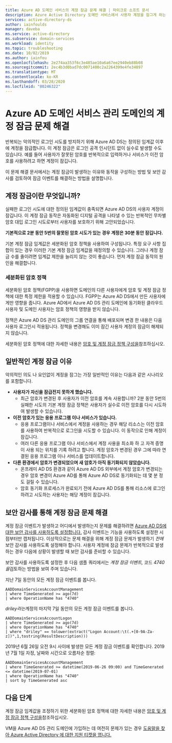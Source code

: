 ```yaml
---
title: Azure AD 도메인 서비스의 계정 잠금 문제 해결 | 마이크로 소프트 문서
description: Azure Active Directory 도메인 서비스에서 사용자 계정을 잠그게 하는 일반적인 문제를 해결하는 방법을 알아봅니다.
services: active-directory-ds
author: iainfoulds
manager: daveba
ms.service: active-directory
ms.subservice: domain-services
ms.workload: identity
ms.topic: troubleshooting
ms.date: 10/02/2019
ms.author: iainfou
ms.openlocfilehash: 2e274aa353f6c3e485ae10a6a67ee2940eb88b08
ms.sourcegitcommit: 2ec4b3d0bad7dc0071400c2a2264399e4fe34897
ms.translationtype: MT
ms.contentlocale: ko-KR
ms.lasthandoff: 03/28/2020
ms.locfileid: "80246322"
---
```

# <a name="troubleshoot-account-lockout-problems-with-an-azure-ad-domain-services-managed-domain"></a>Azure AD 도메인 서비스 관리 도메인의 계정 잠금 문제 해결

반복되는 악의적인 로그인 시도를 방지하기 위해 Azure AD DS는 정의된 임계값 이후에 계정을 잠급합니다. 이 계정 잠금은 로그인 공격 인시던트 없이 실수로 발생할 수도 있습니다. 예를 들어 사용자가 잘못된 암호를 반복적으로 입력하거나 서비스가 이전 암호를 사용하려고 하면 계정이 잠깁니다.

이 문제 해결 문서에서는 계정 잠금이 발생하는 이유와 동작을 구성하는 방법 및 보안 감사를 검토하여 잠금 이벤트를 해결하는 방법을 설명합니다.

## <a name="what-is-an-account-lockout"></a>계정 잠금이란 무엇입니까?

실패한 로그인 시도에 대한 정의된 임계값이 충족되면 Azure AD DS의 사용자 계정이 잠깁니다. 이 계정 잠금 동작은 자동화된 디지털 공격을 나타낼 수 있는 반복적인 무차별 암호 대입 로그인 시도로부터 사용자를 보호하기 위해 고안되었습니다.

**기본적으로 2분 동안 5번의 잘못된 암호 시도가 있는 경우 계정은 30분 동안 잠깁니다.**

기본 계정 잠금 임계값은 세분화된 암호 정책을 사용하여 구성됩니다. 특정 요구 사항 집합이 있는 경우 이러한 기본 계정 잠금 임계값을 재정의할 수 있습니다. 그러나 계정 잠금 수를 줄이려면 임계값 제한을 늘리지 않는 것이 좋습니다. 먼저 계정 잠금 동작의 원인을 해결합니다.

### <a name="fine-grained-password-policy"></a>세분화된 암호 정책

세분화된 암호 정책(FGPP)을 사용하면 도메인의 다른 사용자에게 암호 및 계정 잠금 정책에 대한 특정 제한을 적용할 수 있습니다. FGPP는 Azure AD DS에서 만든 사용자에게만 영향을 줍니다. Azure AD에서 Azure AD DS 관리 도메인에 동기화된 클라우드 사용자 및 도메인 사용자는 암호 정책의 영향을 받지 않습니다.

정책은 Azure AD DS 관리 도메인의 그룹 연결을 통해 배포되며 변경 한 내용은 다음 사용자 로그인시 적용됩니다. 정책을 변경해도 이미 잠긴 사용자 계정의 잠금이 해제되지 않습니다.

세분화된 암호 정책에 대한 자세한 내용은 [암호 및 계정 잠금 정책 구성을][configure-fgpp]참조하십시오.

## <a name="common-account-lockout-reasons"></a>일반적인 계정 잠금 이유

악의적인 의도 나 요인없이 계정을 잠그는 가장 일반적인 이유는 다음과 같은 시나리오를 포함합니다.

* **사용자가 자신을 잠급전지 못하게 했습니다.**
    * 최근 암호가 변경된 후 사용자가 이전 암호를 계속 사용합니까? 2분 동안 5번의 실패한 시도의 기본 계정 잠금 정책은 사용자가 실수로 이전 암호를 다시 시도하여 발생할 수 있습니다.
* **이전 암호가 있는 응용 프로그램 이나 서비스가 있습니다.**
    * 응용 프로그램이나 서비스에서 계정을 사용하는 경우 해당 리소스는 이전 암호를 사용하여 반복적으로 로그인을 시도할 수 있습니다. 이 동작으로 인해 계정이 잠깁니다.
    * 여러 다른 응용 프로그램 이나 서비스에서 계정 사용을 최소화 하 고 자격 증명이 사용 되는 위치를 기록 하려고 합니다. 계정 암호가 변경된 경우 그에 따라 연결된 응용 프로그램 이나 서비스를 업데이트합니다.
* **다른 환경에서 암호가 변경되었으며 새 암호가 아직 동기화되지 않았습니다.**
    * 온프레미 AD DS 환경과 같이 Azure AD DS 외부에서 계정 암호가 변경되는 경우 암호 변경이 Azure AD를 통해 Azure AD DS로 동기화되는 데 몇 분 정도 걸릴 수 있습니다.
    * 암호 동기화 프로세스가 완료되기 전에 Azure AD DS를 통해 리소스에 로그인하려고 시도하는 사용자는 해당 계정이 잠깁니다.

## <a name="troubleshoot-account-lockouts-with-security-audits"></a>보안 감사를 통해 계정 잠금 문제 해결

계정 잠금 이벤트가 발생하고 어디에서 발생하는지 문제를 해결하려면 [Azure AD DS에 대한 보안 감사를 사용하도록 설정합니다.][security-audit-events] 감사 이벤트는 기능을 사용하도록 설정한 시점부터만 캡처됩니다. 이상적으로는 문제 해결을 위해 계정 잠금 문제가 발생하기 *전에* 보안 감사를 사용하도록 설정해야 합니다. 사용자 계정에 잠금 문제가 반복적으로 발생하는 경우 다음에 상황이 발생할 때 보안 감사를 준비할 수 있습니다.

보안 감사를 사용하도록 설정한 후 다음 샘플 쿼리에서는 *계정 잠금 이벤트,* 코드 *4740을*검토하는 방법을 보여 주며 있습니다.

지난 7일 동안의 모든 계정 잠금 이벤트를 봅니다.

```Kusto
AADDomainServicesAccountManagement
| where TimeGenerated >= ago(7d)
| where OperationName has "4740"
```

*driley라는*계정의 마지막 7일 동안의 모든 계정 잠금 이벤트를 봅니다.

```Kusto
AADDomainServicesAccountLogon
| where TimeGenerated >= ago(7d)
| where OperationName has "4740"
| where "driley" == tolower(extract("Logon Account:\t(.+[0-9A-Za-z])",1,tostring(ResultDescription)))
```

2019년 6월 26일 오전 9시 사이에 발생한 모든 계정 잠금 이벤트를 확인합니다. 2019년 7월 1일 자정, 날짜와 시간으로 오름차순 정렬:

```Kusto
AADDomainServicesAccountManagement
| where TimeGenerated >= datetime(2019-06-26 09:00) and TimeGenerated <= datetime(2019-07-01)
| where OperationName has "4740"
| sort by TimeGenerated asc
```

## <a name="next-steps"></a>다음 단계

계정 잠금 임계값을 조정하기 위한 세분화된 암호 정책에 대한 자세한 내용은 [암호 및 계정 잠금 정책 구성을][configure-fgpp]참조하십시오.

VM을 Azure AD DS 관리 도메인에 가입하는 데 여전히 문제가 있는 경우 [도움말을 찾아 Azure Active Directory 에 대한 지원 티켓을 엽니다.][azure-ad-support]

<!-- INTERNAL LINKS -->
[configure-fgpp]: password-policy.md
[security-audit-events]: security-audit-events.md
[azure-ad-support]: ../active-directory/fundamentals/active-directory-troubleshooting-support-howto.md
